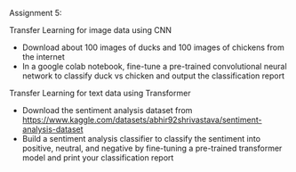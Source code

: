 Assignment 5: 

Transfer Learning for image data using CNN


- Download about 100 images of ducks and 100 images of chickens from the internet
- In a google colab notebook, fine-tune a pre-trained convolutional neural network to classify duck vs chicken and output the classification report


Transfer Learning for text data using Transformer


- Download the sentiment analysis dataset from https://www.kaggle.com/datasets/abhir92shrivastava/sentiment-analysis-dataset
- Build a sentiment analysis classifier to classify the sentiment into positive, neutral, and negative by fine-tuning a pre-trained transformer model and print your classification report
